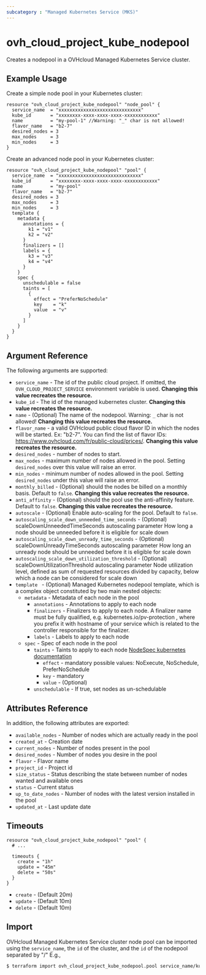 ```yaml
---
subcategory : "Managed Kubernetes Service (MKS)"
---
```


# ovh_cloud_project_kube_nodepool

Creates a nodepool in a OVHcloud Managed Kubernetes Service cluster.

## Example Usage

Create a simple node pool in your Kubernetes cluster:

```hcl
resource "ovh_cloud_project_kube_nodepool" "node_pool" {
  service_name  = "xxxxxxxxxxxxxxxxxxxxxxxxxxxxxx"
  kube_id       = "xxxxxxxx-xxxx-xxxx-xxxx-xxxxxxxxxxxx"
  name          = "my-pool-1" //Warning: "_" char is not allowed!
  flavor_name   = "b2-7"
  desired_nodes = 3
  max_nodes     = 3
  min_nodes     = 3
}
```

Create an advanced node pool in your Kubernetes cluster:

```hcl
resource "ovh_cloud_project_kube_nodepool" "pool" {
  service_name  = "xxxxxxxxxxxxxxxxxxxxxxxxxxxxxx"
  kube_id       = "xxxxxxxx-xxxx-xxxx-xxxx-xxxxxxxxxxxx"
  name          = "my-pool"
  flavor_name   = "b2-7"
  desired_nodes = 3
  max_nodes     = 3
  min_nodes     = 3
  template {
    metadata {
      annotations = {
        k1 = "v1"
        k2 = "v2"
      }
      finalizers = []
      labels = {
        k3 = "v3"
        k4 = "v4"
      }
    }
    spec {
      unschedulable = false
      taints = [
        {
          effect = "PreferNoSchedule"
          key    = "k"
          value  = "v"
        }
      ]
    }
  }
}
```

## Argument Reference

The following arguments are supported:

* `service_name` - The id of the public cloud project. If omitted, the `OVH_CLOUD_PROJECT_SERVICE` environment variable is used. **Changing this value recreates the resource.**
* `kube_id` - The id of the managed kubernetes cluster. **Changing this value recreates the resource.**
* `name` - (Optional) The name of the nodepool. Warning: `_` char is not allowed! **Changing this value recreates the resource.**
* `flavor_name` - a valid OVHcloud public cloud flavor ID in which the nodes will be started. Ex: "b2-7". You can find the list of flavor IDs: https://www.ovhcloud.com/fr/public-cloud/prices/.
**Changing this value recreates the resource.**
* `desired_nodes` - number of nodes to start.
* `max_nodes` - maximum number of nodes allowed in the pool. Setting `desired_nodes` over this value will raise an error.
* `min_nodes` - minimum number of nodes allowed in the pool. Setting `desired_nodes` under this value will raise an error.
* `monthly_billed` - (Optional) should the nodes be billed on a monthly basis. Default to `false`. **Changing this value recreates the resource.**
* `anti_affinity` - (Optional) should the pool use the anti-affinity feature. Default to `false`. **Changing this value recreates the resource.**
* `autoscale` - (Optional) Enable auto-scaling for the pool. Default to `false`.
* `autoscaling_scale_down_unneeded_time_seconds` - (Optional) scaleDownUnneededTimeSeconds autoscaling parameter
  How long a node should be unneeded before it is eligible for scale down
* `autoscaling_scale_down_unready_time_seconds` - (Optional) scaleDownUnreadyTimeSeconds autoscaling parameter
  How long an unready node should be unneeded before it is eligible for scale down
* `autoscaling_scale_down_utilization_threshold` - (Optional) scaleDownUtilizationThreshold autoscaling parameter
  Node utilization level, defined as sum of requested resources divided by capacity, below which a node can be considered for scale down
* `template ` - (Optional) Managed Kubernetes nodepool template, which is a complex object constituted by two main nested objects:
    * `metadata` - Metadata of each node in the pool
        * `annotations` - Annotations to apply to each node
        * `finalizers` - Finalizers to apply to each node. A finalizer name must be fully qualified, e.g. kubernetes.io/pv-protection , where you prefix it with hostname of your service which is related to the controller responsible for the finalizer.
        * `labels` - Labels to apply to each node
    * `spec` - Spec of each node in the pool
        * `taints` - Taints to apply to each node [NodeSpec kubernetes documentation](https://kubernetes.io/docs/reference/kubernetes-api/cluster-resources/node-v1/#NodeSpec)
          * `effect` - mandatory possible values: NoExecute, NoSchedule, PreferNoSchedule
          * `key` - mandatory
          * `value` - (Optional)
        * `unschedulable` - If true, set nodes as un-schedulable

## Attributes Reference

In addition, the following attributes are exported:

* `available_nodes` - Number of nodes which are actually ready in the pool
* `created_at` - Creation date
* `current_nodes` - Number of nodes present in the pool
* `desired_nodes` - Number of nodes you desire in the pool
* `flavor` - Flavor name
* `project_id` - Project id
* `size_status` - Status describing the state between number of nodes wanted and available ones
* `status` - Current status
* `up_to_date_nodes` - Number of nodes with the latest version installed in the pool
* `updated_at` - Last update date

## Timeouts

```hcl
resource "ovh_cloud_project_kube_nodepool" "pool" {
  # ...

  timeouts {
    create = "1h"
    update = "45m"
    delete = "50s"
  }
}
```

* `create` - (Default 20m)
* `update` - (Default 10m)
* `delete` - (Default 10m)

## Import

OVHcloud Managed Kubernetes Service cluster node pool can be imported using the `service_name`, the `id` of the cluster, and the `id` of the nodepool separated by "/" E.g.,

```bash
$ terraform import ovh_cloud_project_kube_nodepool.pool service_name/kube_id/poolid
```
